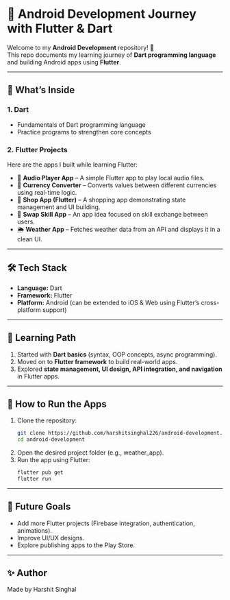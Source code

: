﻿# 📱 Android Development Journey with Flutter & Dart  

Welcome to my **Android Development** repository! 🚀  
This repo documents my learning journey of **Dart programming language** and building Android apps using **Flutter**.  

---

## 🌟 What’s Inside  

### 1. Dart  
- Fundamentals of Dart programming language  
- Practice programs to strengthen core concepts  

### 2. Flutter Projects  
Here are the apps I built while learning Flutter:  

- 🎵 **Audio Player App** – A simple Flutter app to play local audio files.  
- 💱 **Currency Converter** – Converts values between different currencies using real-time logic.  
- 🛒 **Shop App (Flutter)** – A shopping app demonstrating state management and UI building.  
- 🔄 **Swap Skill App** – An app idea focused on skill exchange between users.  
- 🌦️ **Weather App** – Fetches weather data from an API and displays it in a clean UI.  

---

## 🛠️ Tech Stack  
- **Language:** Dart  
- **Framework:** Flutter  
- **Platform:** Android (can be extended to iOS & Web using Flutter’s cross-platform support)  

---

## 📖 Learning Path  
1. Started with **Dart basics** (syntax, OOP concepts, async programming).  
2. Moved on to **Flutter framework** to build real-world apps.  
3. Explored **state management, UI design, API integration, and navigation** in Flutter apps.  

---

## 🚀 How to Run the Apps  
1. Clone the repository:  
   ```bash
   git clone https://github.com/harshitsinghal226/android-development.git
   cd android-development
2. Open the desired project folder (e.g., weather_app).
3. Run the app using Flutter:
   ```bash
   flutter pub get
   flutter run

---

## 📌 Future Goals
- Add more Flutter projects (Firebase integration, authentication, animations).
- Improve UI/UX designs.
- Explore publishing apps to the Play Store.

---

## ✨ Author

Made by Harshit Singhal
